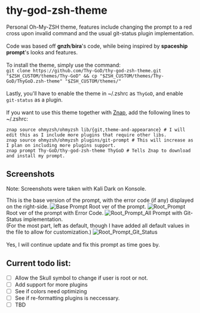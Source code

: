 # thy-god-zsh-theme
Personal Oh-My-ZSH theme, features include changing the prompt to a red cross upon invalid command and the usual git-status plugin implementation.<br>
<br>Code was based off **gnzh**/**bira**'s code, while being inspired by **spaceship prompt**'s looks and features.<br>
<br>To install the theme, simply use the command:<br>
```git clone https://github.com/Thy-GoD/thy-god-zsh-theme.git "$ZSH_CUSTOM/themes/Thy-GoD" && cp "$ZSH_CUSTOM/themes/Thy-GoD/ThyGoD.zsh-theme" "$ZSH_CUSTOM/themes/"```
<br><br>Lastly, you'll have to enable the theme in ~/.zshrc as `ThyGoD`, and enable `git-status` as a plugin.
<br><br>If you want to use this theme together with [Znap](https://github.com/marlonrichert/zsh-snap), add the following lines to ~/.zshrc:<br>
```
znap source ohmyzsh/ohmyzsh lib/{git,theme-and-appearance} # I will edit this as I include more plugins that require other libs.
znap source ohmyzsh/ohmyzsh plugins/git-prompt # This will increase as I plan on including more plugins support.
znap prompt Thy-GoD/thy-god-zsh-theme ThyGoD # Tells Znap to download and install my prompt.
```


## Screenshots
Note: Screenshots were taken with Kali Dark on Konsole.

This is the base version of the prompt, with the error code (if any) displayed on the right-side.
![Base Prompt](/screenshots/prompt-ss-4.png)
Root ver of the prompt.
![Root_Prompt](/screenshots/prompt-ss-1.png)
Root ver of the prompt with Error Code.
![Root_Prompt_All](/screenshots/prompt-ss-2.png)
Prompt with Git-Status implementation.
<br>(For the most part, left as default, though I have added all default values in the file to allow for customization.)
![Root_Prompt_Git_Status](/screenshots/prompt-ss-3.png)
<br>
<br>Yes, I will continue update and fix this prompt as time goes by.

## Current todo list:

- [ ] Allow the Skull symbol to change if user is root or not.
- [ ] Add support for more plugins
- [ ] See if colors need optimizing
- [ ] See if re-formatting plugins is neccessary.
- [ ] TBD
